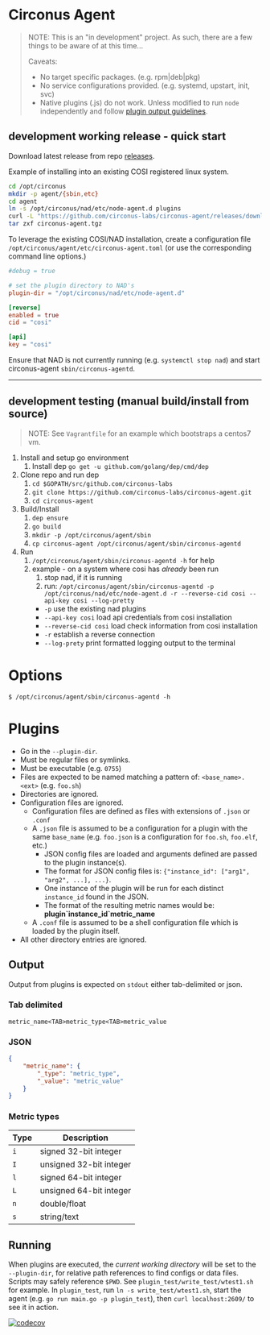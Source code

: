 # Circonus Agent

>NOTE: This is an "in development" project. As such, there are a few things to be aware of at this time...
>
> Caveats:
> * No target specific packages. (e.g. rpm|deb|pkg)
> * No service configurations provided. (e.g. systemd, upstart, init, svc)
> * Native plugins (.js) do not work. Unless modified to run `node` independently and follow [plugin output guidelines](#output).

## development working release - quick start

Download latest release from repo [releases](https://github.com/circonus-labs/circonus-agent/releases).

Example of installing into an existing COSI registered linux system.

```sh
cd /opt/circonus
mkdir -p agent/{sbin,etc}
cd agent
ln -s /opt/circonus/nad/etc/node-agent.d plugins
curl -L "https://github.com/circonus-labs/circonus-agent/releases/download/v0.1.2/circonus-agent_0.1.2_linux_64-bit.tar.gz" -o circonus-agent.tgz
tar zxf circonus-agent.tgz
```
To leverage the existing COSI/NAD installation, create a configuration file `/opt/circonus/agent/etc/circonus-agent.toml` (or use the corresponding command line options.)

```toml
#debug = true

# set the plugin directory to NAD's
plugin-dir = "/opt/circonus/nad/etc/node-agent.d"

[reverse]
enabled = true
cid = "cosi"

[api]
key = "cosi"
```

Ensure that NAD is not currently running (e.g. `systemctl stop nad`) and start circonus-agent `sbin/circonus-agentd`.

---

## development testing (manual build/install from source)

> NOTE: See `Vagrantfile` for an example which bootstraps a centos7 vm.

1. Install and setup go environment
    1. Install dep `go get -u github.com/golang/dep/cmd/dep`
1. Clone repo and run dep
    1. `cd $GOPATH/src/github.com/circonus-labs`
    1. `git clone https://github.com/circonus-labs/circonus-agent.git`
    1. `cd circonus-agent`
1. Build/Install
    1.  `dep ensure`
    1. `go build`
    1. `mkdir -p /opt/circonus/agent/sbin`
    1. `cp circonus-agent /opt/circonus/agent/sbin/circonus-agentd`
1. Run
    1. `/opt/circonus/agent/sbin/circonus-agentd -h` for help
    1. example - on a system where cosi has *already* been run
       1. stop nad, if it is running
       1. run: `/opt/circonus/agent/sbin/circonus-agentd -p /opt/circonus/nad/etc/node-agent.d -r --reverse-cid cosi --api-key cosi --log-pretty`
        * `-p` use the existing nad plugins
        * `--api-key cosi` load api credentials from cosi installation
        * `--reverse-cid cosi` load check information from cosi installation
        * `-r` establish a reverse connection
        * `--log-prety` print formatted logging output to the terminal

# Options

```
$ /opt/circonus/agent/sbin/circonus-agentd -h
```

# Plugins

* Go in the `--plugin-dir`.
* Must be regular files or symlinks.
* Must be executable (e.g. `0755`)
* Files are expected to be named matching a pattern of: `<base_name>.<ext>` (e.g. `foo.sh`)
* Directories are ignored.
* Configuration files are ignored.
    * Configuration files are defined as files with extensions of `.json` or `.conf`
    * A `.json` file is assumed to be a configuration for a plugin with the same `base_name` (e.g. `foo.json` is a configuration for `foo.sh`, `foo.elf`, etc.)
        * JSON config files are loaded and arguments defined are passed to the plugin instance(s).
        * The format for JSON config files is: `{"instance_id": ["arg1", "arg2", ...], ...}`.
        * One instance of the plugin will be run for each distinct `instance_id` found in the JSON.
        * The format of the resulting metric names would be: **plugin\`instance_id\`metric_name**
    * A `.conf` file is assumed to be a shell configuration file which is loaded by the plugin itself.
* All other directory entries are ignored.

## Output

Output from plugins is expected on `stdout` either tab-delimited or json.

### Tab delimited

`metric_name<TAB>metric_type<TAB>metric_value`

### JSON

```json
{
    "metric_name": {
        "_type": "metric_type",
        "_value": "metric_value"
    }
}
```

### Metric types

| Type | Description             |
| ---- | ----------------------- |
| `i`  | signed 32-bit integer   |
| `I`  | unsigned 32-bit integer |
| `l`  | signed 64-bit integer   |
| `L`  | unsigned 64-bit integer |
| `n`  | double/float            |
| `s`  | string/text             |

## Running

When plugins are executed, the _current working directory_ will be set to the `--plugin-dir`, for relative path references to find configs or data files. Scripts may safely reference `$PWD`. See `plugin_test/write_test/wtest1.sh` for example. In `plugin_test`, run `ln -s write_test/wtest1.sh`, start the agent (e.g. `go run main.go -p plugin_test`), then `curl localhost:2609/` to see it in action.

[![codecov](https://codecov.io/gh/maier/circonus-agent/branch/master/graph/badge.svg)](https://codecov.io/gh/maier/circonus-agent)

